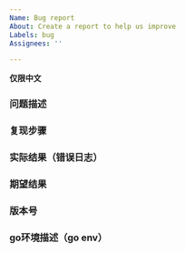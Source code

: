 ```yaml
---
Name: Bug report
About: Create a report to help us improve
Labels: bug
Assignees: ''

---
```


**仅限中文**

### 问题描述

### 复现步骤

### 实际结果（错误日志）

### 期望结果

### 版本号

### go环境描述（go env）